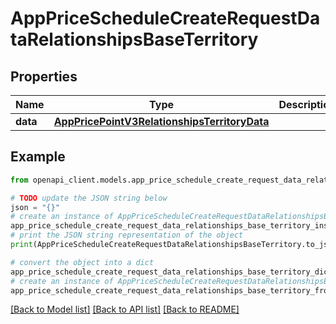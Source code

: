 # AppPriceScheduleCreateRequestDataRelationshipsBaseTerritory


## Properties

Name | Type | Description | Notes
------------ | ------------- | ------------- | -------------
**data** | [**AppPricePointV3RelationshipsTerritoryData**](AppPricePointV3RelationshipsTerritoryData.md) |  | 

## Example

```python
from openapi_client.models.app_price_schedule_create_request_data_relationships_base_territory import AppPriceScheduleCreateRequestDataRelationshipsBaseTerritory

# TODO update the JSON string below
json = "{}"
# create an instance of AppPriceScheduleCreateRequestDataRelationshipsBaseTerritory from a JSON string
app_price_schedule_create_request_data_relationships_base_territory_instance = AppPriceScheduleCreateRequestDataRelationshipsBaseTerritory.from_json(json)
# print the JSON string representation of the object
print(AppPriceScheduleCreateRequestDataRelationshipsBaseTerritory.to_json())

# convert the object into a dict
app_price_schedule_create_request_data_relationships_base_territory_dict = app_price_schedule_create_request_data_relationships_base_territory_instance.to_dict()
# create an instance of AppPriceScheduleCreateRequestDataRelationshipsBaseTerritory from a dict
app_price_schedule_create_request_data_relationships_base_territory_from_dict = AppPriceScheduleCreateRequestDataRelationshipsBaseTerritory.from_dict(app_price_schedule_create_request_data_relationships_base_territory_dict)
```
[[Back to Model list]](../README.md#documentation-for-models) [[Back to API list]](../README.md#documentation-for-api-endpoints) [[Back to README]](../README.md)


